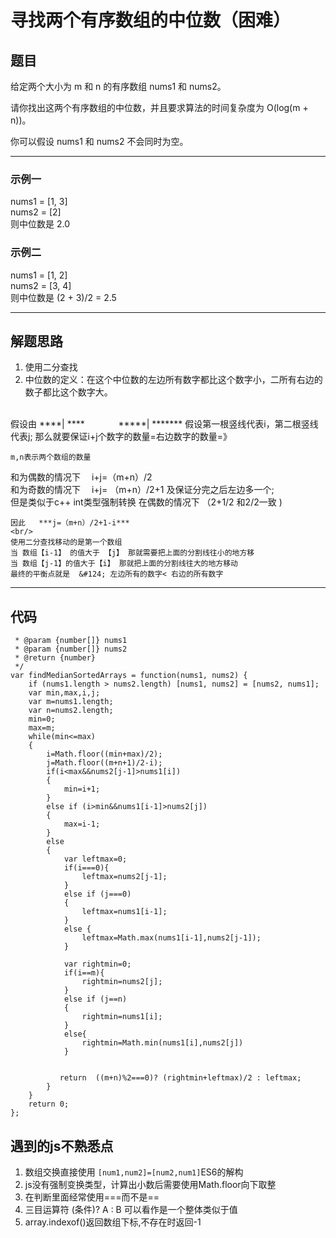 # 寻找两个有序数组的中位数（困难）

## 题目

给定两个大小为 m 和 n 的有序数组 nums1 和 nums2。

请你找出这两个有序数组的中位数，并且要求算法的时间复杂度为 O(log(m + n))。

你可以假设 nums1 和 nums2 不会同时为空。

---------

### 示例一
nums1 = [1, 3]  
nums2 = [2]  
则中位数是 2.0
### 示例二
nums1 = [1, 2]  
nums2 = [3, 4]  
则中位数是 (2 + 3)/2 = 2.5

----------
## 解题思路  
1. 使用二分查找
2. 中位数的定义：在这个中位数的左边所有数字都比这个数字小，二所有右边的数子都比这个数字大。  
<br/>
假设由  ****&#124; ****  
&emsp;&emsp; &emsp;  *****&#124; *******  
假设第一根竖线代表i，第二根竖线代表j;  
那么就要保证i+j个数字的数量=右边数字的数量=》  

    m,n表示两个数组的数量  
和为偶数的情况下 &emsp;i+j=（m+n）/2  
和为奇数的情况下 &emsp;i+j= （m+n）/2+1  及保证分完之后左边多一个;  
但是类似于c++ int类型强制转换 在偶数的情况下 （2+1/2 和2/2一致    )   

    因此   ***j=（m+n）/2+1-i***  
    <br/>
    使用二分查找移动的是第一个数组  
    当 数组【i-1】 的值大于 【j】 那就需要把上面的分割线往小的地方移  
    当 数组【j-1】的值大于【i】 那就把上面的分割线往大的地方移动  
    最终的平衡点就是  &#124; 左边所有的数字< 右边的所有数字  
    
-----
 ## 代码
```/**
 * @param {number[]} nums1
 * @param {number[]} nums2
 * @return {number}
 */
var findMedianSortedArrays = function(nums1, nums2) {
    if (nums1.length > nums2.length) [nums1, nums2] = [nums2, nums1];
    var min,max,i,j;
    var m=nums1.length;
    var n=nums2.length;
    min=0;
    max=m;
    while(min<=max)
    {
        i=Math.floor((min+max)/2);
        j=Math.floor((m+n+1)/2-i);
        if(i<max&&nums2[j-1]>nums1[i])
        {
            min=i+1;
        }
        else if (i>min&&nums1[i-1]>nums2[j])
        {
            max=i-1;
        }
        else 
        {
            var leftmax=0;
            if(i===0){
                leftmax=nums2[j-1];
            }
            else if (j===0)
            {
                leftmax=nums1[i-1];
            }
            else {
                leftmax=Math.max(nums1[i-1],nums2[j-1]);
            }

            var rightmin=0;
            if(i==m){
                rightmin=nums2[j];
            }
            else if (j==n)
            {
                rightmin=nums1[i];
            }
            else{
                rightmin=Math.min(nums1[i],nums2[j])
            }

            
           return  ((m+n)%2===0)? (rightmin+leftmax)/2 : leftmax;
        }
    }
    return 0;
};
```   

## 遇到的js不熟悉点
1. 数组交换直接使用 ```[num1,num2]=[num2,num1]```ES6的解构
2. js没有强制变换类型，计算出小数后需要使用Math.floor向下取整
3. 在判断里面经常使用===而不是==
4. 三目运算符  (条件)? A : B 可以看作是一个整体类似于值  
5. array.indexof()返回数组下标,不存在时返回-1


